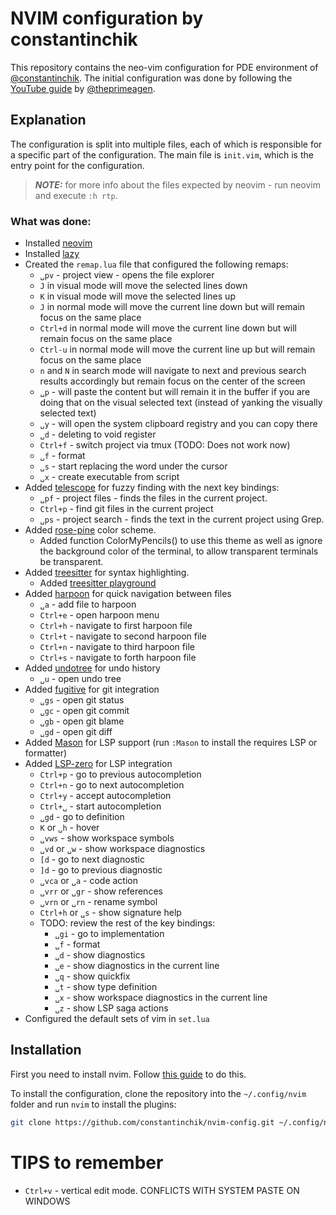 # NVIM configuration by constantinchik

This repository contains the neo-vim configuration for PDE environment of [@constantinchik](https://github.com/constantinchik).
The initial configuration was done by following the [YouTube guide](https://youtu.be/w7i4amO_zaE) by [@theprimeagen](https://github.com/ThePrimeagen).

## Explanation

The configuration is split into multiple files, each of which is responsible for a specific part of the configuration.
The main file is `init.vim`, which is the entry point for the configuration.

> **_NOTE:_** for more info about the files expected by neovim - run neovim and execute `:h rtp`.

### What was done:
- Installed [neovim](https://github.com/neovim/neovim)
- Installed [lazy](https://github.com/folke/lazy.nvim)
- Created the `remap.lua` file that configured the following remaps:
  - `␣pv` - project view - opens the file explorer
  - `J` in visual mode will move the selected lines down
  - `K` in visual mode will move the selected lines up
  - `J` in normal mode will move the current line down but will remain focus on the same place
  - `Ctrl+d` in normal mode will move the current line down but will remain focus on the same place
  - `Ctrl-u` in normal mode will move the current line up but will remain focus on the same place
  - `n` and `N` in search mode will navigate to next and previous search results accordingly but remain focus on the center of the screen
  - `␣p` - will paste the content but will remain it in the buffer if you are doing that on the visual selected text (instead of yanking the visually selected text)
  - `␣y` - will open the system clipboard registry and you can copy there
  - `␣d` - deleting to void register
  - `Ctrl+f` - switch project via tmux (TODO: Does not work now)
  - `␣f` - format
  - `␣s` - start replacing the word under the cursor
  - `␣x` - create executable from script
- Added [telescope](https://github.com/nvim-telescope/telescope.nvim) for fuzzy finding with the next key bindings:
  - `␣pf` - project files - finds the files in the current project.
  - `Ctrl+p` - find git files in the current project
  - `␣ps` - project search - finds the text in the current project using Grep.
- Added [rose-pine](https://github.com/rose-pine/neovim) color scheme.
  - Added function ColorMyPencils() to use this theme as well as ignore the background color of the terminal, to allow transparent terminals be transparent.
- Added [treesitter](https://github.com/nvim-treesitter/nvim-treesitter) for syntax highlighting.
  - Added [treesitter playground](https://github.com/nvim-treesitter/playground)
- Added [harpoon](https://github.com/ThePrimeagen/harpoon) for quick navigation between files
  - `␣a` - add file to harpoon
  - `Ctrl+e` - open harpoon menu
  - `Ctrl+h` - navigate to first harpoon file
  - `Ctrl+t` - navigate to second harpoon file
  - `Ctrl+n` - navigate to third harpoon file
  - `Ctrl+s` - navigate to forth harpoon file
- Added [undotree](https://github.com/mbbill/undotree) for undo history
  - `␣u` - open undo tree
- Added [fugitive](https://github.com/tpope/vim-fugitive) for git integration
  - `␣gs` - open git status
  - `␣gc` - open git commit
  - `␣gb` - open git blame
  - `␣gd` - open git diff
- Added [Mason](https://github.com/williamboman/mason-lspconfig.nvim) for LSP support (run `:Mason` to install the requires LSP or formatter)
- Added [LSP-zero](https://github.com/VonHeikemen/lsp-zero.nvim) for LSP integration
  - `Ctrl+p` - go to previous autocompletion
  - `Ctrl+n` - go to next autocompletion
  - `Ctrl+y` - accept autocompletion
  - `Ctrl+␣` - start autocompletion
  - `␣gd` - go to definition
  - `K` or `␣h` - hover
  - `␣vws` - show workspace symbols
  - `␣vd` or `␣w` - show workspace diagnostics
  - `[d` - go to next diagnostic
  - `]d` - go to previous diagnostic
  - `␣vca` or `␣a` - code action
  - `␣vrr` or `␣gr` - show references
  - `␣vrn` or `␣rn` - rename symbol
  - `Ctrl+h` or `␣s` - show signature help
  - TODO: review the rest of the key bindings:
    - `␣gi` - go to implementation
    - `␣f` - format
    - `␣d` - show diagnostics
    - `␣e` - show diagnostics in the current line
    - `␣q` - show quickfix
    - `␣t` - show type definition
    - `␣x` - show workspace diagnostics in the current line
    - `␣z` - show LSP saga actions
- Configured the default sets of vim in `set.lua`

## Installation

First you need to install nvim. Follow [this guide](https://github.com/neovim/neovim/wiki/Installing-Neovim) to do this.

To install the configuration, clone the repository into the `~/.config/nvim` folder and run `nvim` to install the plugins:

```bash
git clone https://github.com/constantinchik/nvim-config.git ~/.config/nvim
```


# TIPS to remember

- `Ctrl+v` - vertical edit mode. CONFLICTS WITH SYSTEM PASTE ON WINDOWS
